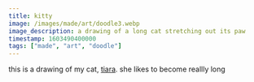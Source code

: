 ```yaml
---
title: kitty
image: /images/made/art/doodle3.webp
image_description: a drawing of a long cat stretching out its paw
timestamp: 1603490400000
tags: ["made", "art", "doodle"]
---
```

this is a drawing of my cat, [tiara](https://comforttiger.space/likes/pets/tiara). she likes to become reallly long